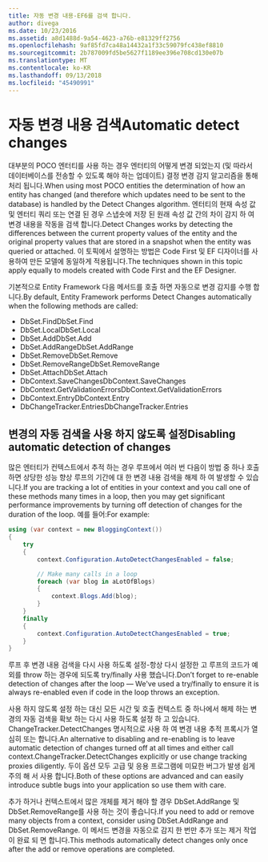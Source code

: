 ```yaml
---
title: 자동 변경 내용-EF6를 검색 합니다.
author: divega
ms.date: 10/23/2016
ms.assetid: a8d1488d-9a54-4623-a76b-e81329ff2756
ms.openlocfilehash: 9af85fd7ca48a14432a1f33c59079fc438ef8810
ms.sourcegitcommit: 2b787009fd5be5627f1189ee396e708cd130e07b
ms.translationtype: MT
ms.contentlocale: ko-KR
ms.lasthandoff: 09/13/2018
ms.locfileid: "45490991"
---
```

# <a name="automatic-detect-changes"></a><span data-ttu-id="f9585-102">자동 변경 내용 검색</span><span class="sxs-lookup"><span data-stu-id="f9585-102">Automatic detect changes</span></span>
<span data-ttu-id="f9585-103">대부분의 POCO 엔터티를 사용 하는 경우 엔터티의 어떻게 변경 되었는지 (및 따라서 데이터베이스를 전송할 수 있도록 해야 하는 업데이트) 결정 변경 감지 알고리즘을 통해 처리 됩니다.</span><span class="sxs-lookup"><span data-stu-id="f9585-103">When using most POCO entities the determination of how an entity has changed (and therefore which updates need to be sent to the database) is handled by the Detect Changes algorithm.</span></span> <span data-ttu-id="f9585-104">엔터티의 현재 속성 값 및 엔터티 쿼리 또는 연결 된 경우 스냅숏에 저장 된 원래 속성 값 간의 차이 감지 하 여 변경 내용을 작동을 검색 합니다.</span><span class="sxs-lookup"><span data-stu-id="f9585-104">Detect Changes works by detecting the differences between the current property values of the entity and the original property values that are stored in a snapshot when the entity was queried or attached.</span></span> <span data-ttu-id="f9585-105">이 토픽에서 설명하는 방법은 Code First 및 EF 디자이너를 사용하여 만든 모델에 동일하게 적용됩니다.</span><span class="sxs-lookup"><span data-stu-id="f9585-105">The techniques shown in this topic apply equally to models created with Code First and the EF Designer.</span></span>  

<span data-ttu-id="f9585-106">기본적으로 Entity Framework 다음 메서드를 호출 하면 자동으로 변경 감지를 수행 합니다.</span><span class="sxs-lookup"><span data-stu-id="f9585-106">By default, Entity Framework performs Detect Changes automatically when the following methods are called:</span></span>  

- <span data-ttu-id="f9585-107">DbSet.Find</span><span class="sxs-lookup"><span data-stu-id="f9585-107">DbSet.Find</span></span>  
- <span data-ttu-id="f9585-108">DbSet.Local</span><span class="sxs-lookup"><span data-stu-id="f9585-108">DbSet.Local</span></span>  
- <span data-ttu-id="f9585-109">DbSet.Add</span><span class="sxs-lookup"><span data-stu-id="f9585-109">DbSet.Add</span></span>  
- <span data-ttu-id="f9585-110">DbSet.AddRange</span><span class="sxs-lookup"><span data-stu-id="f9585-110">DbSet.AddRange</span></span>
- <span data-ttu-id="f9585-111">DbSet.Remove</span><span class="sxs-lookup"><span data-stu-id="f9585-111">DbSet.Remove</span></span>  
- <span data-ttu-id="f9585-112">DbSet.RemoveRange</span><span class="sxs-lookup"><span data-stu-id="f9585-112">DbSet.RemoveRange</span></span>
- <span data-ttu-id="f9585-113">DbSet.Attach</span><span class="sxs-lookup"><span data-stu-id="f9585-113">DbSet.Attach</span></span>  
- <span data-ttu-id="f9585-114">DbContext.SaveChanges</span><span class="sxs-lookup"><span data-stu-id="f9585-114">DbContext.SaveChanges</span></span>  
- <span data-ttu-id="f9585-115">DbContext.GetValidationErrors</span><span class="sxs-lookup"><span data-stu-id="f9585-115">DbContext.GetValidationErrors</span></span>  
- <span data-ttu-id="f9585-116">DbContext.Entry</span><span class="sxs-lookup"><span data-stu-id="f9585-116">DbContext.Entry</span></span>  
- <span data-ttu-id="f9585-117">DbChangeTracker.Entries</span><span class="sxs-lookup"><span data-stu-id="f9585-117">DbChangeTracker.Entries</span></span>  

## <a name="disabling-automatic-detection-of-changes"></a><span data-ttu-id="f9585-118">변경의 자동 검색을 사용 하지 않도록 설정</span><span class="sxs-lookup"><span data-stu-id="f9585-118">Disabling automatic detection of changes</span></span>  

<span data-ttu-id="f9585-119">많은 엔터티가 컨텍스트에서 추적 하는 경우 루프에서 여러 번 다음이 방법 중 하나 호출 하면 상당한 성능 향상 루프의 기간에 대 한 변경 내용 검색을 해제 하 여 발생할 수 있습니다.</span><span class="sxs-lookup"><span data-stu-id="f9585-119">If you are tracking a lot of entities in your context and you call one of these methods many times in a loop, then you may get significant performance improvements by turning off detection of changes for the duration of the loop.</span></span> <span data-ttu-id="f9585-120">예를 들어:</span><span class="sxs-lookup"><span data-stu-id="f9585-120">For example:</span></span>  

``` csharp
using (var context = new BloggingContext())
{
    try
    {
        context.Configuration.AutoDetectChangesEnabled = false;

        // Make many calls in a loop
        foreach (var blog in aLotOfBlogs)
        {
            context.Blogs.Add(blog);
        }
    }
    finally
    {
        context.Configuration.AutoDetectChangesEnabled = true;
    }
}
```  

<span data-ttu-id="f9585-121">루프 후 변경 내용 검색을 다시 사용 하도록 설정-항상 다시 설정한 고 루프의 코드가 예외를 throw 하는 경우에 되도록 try/finally 사용 했습니다.</span><span class="sxs-lookup"><span data-stu-id="f9585-121">Don’t forget to re-enable detection of changes after the loop — We've used a try/finally to ensure it is always re-enabled even if code in the loop throws an exception.</span></span>  

<span data-ttu-id="f9585-122">사용 하지 않도록 설정 하는 대신 모든 시간 및 호출 컨텍스트 중 하나에서 해제 하는 변경의 자동 검색을 확보 하는 다시 사용 하도록 설정 하 고 있습니다. ChangeTracker.DetectChanges 명시적으로 사용 하 여 변경 내용 추적 프록시가 열심히 또는 합니다.</span><span class="sxs-lookup"><span data-stu-id="f9585-122">An alternative to disabling and re-enabling is to leave automatic detection of changes turned off at all times and either call context.ChangeTracker.DetectChanges explicitly or use change tracking proxies diligently.</span></span> <span data-ttu-id="f9585-123">두이 옵션 모두 고급 및 응용 프로그램에 미묘한 버그가 발생 쉽게 주의 해 서 사용 합니다.</span><span class="sxs-lookup"><span data-stu-id="f9585-123">Both of these options are advanced and can easily introduce subtle bugs into your application so use them with care.</span></span>  

<span data-ttu-id="f9585-124">추가 하거나 컨텍스트에서 많은 개체를 제거 해야 할 경우 DbSet.AddRange 및 DbSet.RemoveRange를 사용 하는 것이 좋습니다.</span><span class="sxs-lookup"><span data-stu-id="f9585-124">If you need to add or remove many objects from a context, consider using DbSet.AddRange and DbSet.RemoveRange.</span></span> <span data-ttu-id="f9585-125">이 메서드 변경을 자동으로 감지 한 번만 추가 또는 제거 작업이 완료 되 면 합니다.</span><span class="sxs-lookup"><span data-stu-id="f9585-125">This methods automatically detect changes only once after the add or remove operations are completed.</span></span> 
